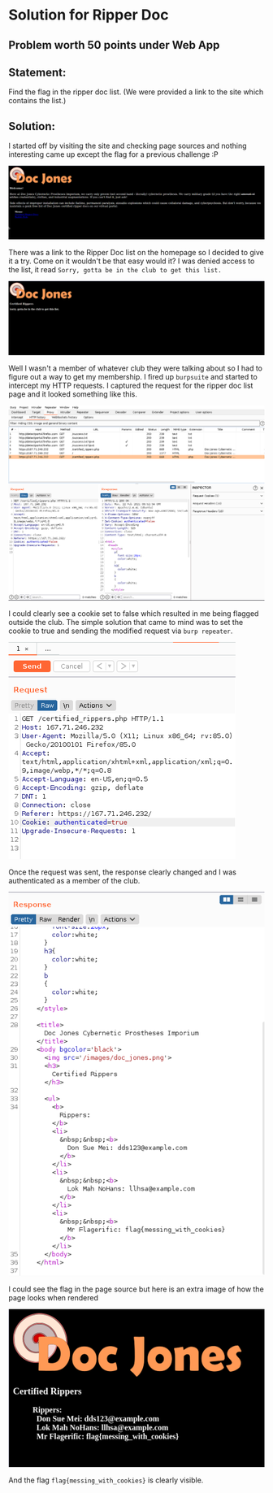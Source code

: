 # Solution for Ripper Doc

## Problem worth 50 points under Web App
## Statement:
Find the flag in the ripper doc list.
(We were provided a link to the site which contains the list.)

## Solution:
I started off by visiting the site and checking page sources and nothing interesting came up except the flag for a previous challenge :P 

![site](images/site.png)

There was a link to the Ripper Doc list on the homepage so I decided to give it a try. Come on it wouldn't be that easy would it? I was denied access to the list, it read ```Sorry, gotta be in the club to get this list.``` 

![forbidden page](images/forbidden%20page.png)

Well I wasn't a member of whatever club they were talking about so I had to figure out a way to get my membership. I fired up ```burpsuite``` and started to intercept my HTTP requests. I captured the request for the ripper doc list page and it looked something like this.

![unauthenticated](images/unauthenticated.png)

I could clearly see a cookie set to false which resulted in me being flagged outside the club. The simple solution that came to mind was to set the cookie to true and sending the modified request via ```burp repeater```.

![cookies](images/cookies.png)

Once the request was sent, the response clearly changed and I was authenticated as a member of the club.

![authenticated](images/authenticated.png)

I could see the flag in the page source but here is an extra image of how the page looks when rendered

![authorized](images/authorized.png)

And the flag ```flag{messing_with_cookies}``` is clearly visible. 
